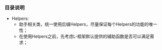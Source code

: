 ### 目录说明 ###
- Helpers:
	- 助手相关类，统一使用后缀Helpers，尽量保证每个Helpers的功能的唯一性；
	- 在使用Helpers之前，先考虑L-框架默认提供的辅助函数是否可以满足需求；